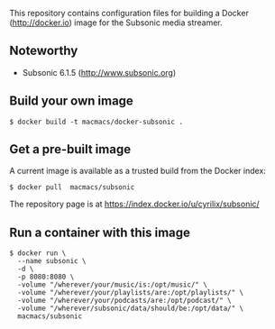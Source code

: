 
This repository contains configuration files for building a 
Docker (http://docker.io) image for the Subsonic media streamer.

## Noteworthy

* Subsonic 6.1.5 (http://www.subsonic.org)

## Build your own image

```shell
$ docker build -t macmacs/docker-subsonic .
```

## Get a pre-built image

A current image is available as a trusted build from the Docker index:

```shell
$ docker pull  macmacs/subsonic
```

The repository page is at
https://index.docker.io/u/cyrilix/subsonic/


## Run a container with this image

```shell
$ docker run \
  --name subsonic \
  -d \
  -p 8080:8080 \
  -volume "/wherever/your/music/is:/opt/music/" \
  -volume "/wherever/your/playlists/are:/opt/playlists/" \
  -volume "/wherever/your/podcasts/are:/opt/podcast/" \
  -volume "/wherever/subsonic/data/should/be:/opt/data/" \
  macmacs/subsonic

```

  
